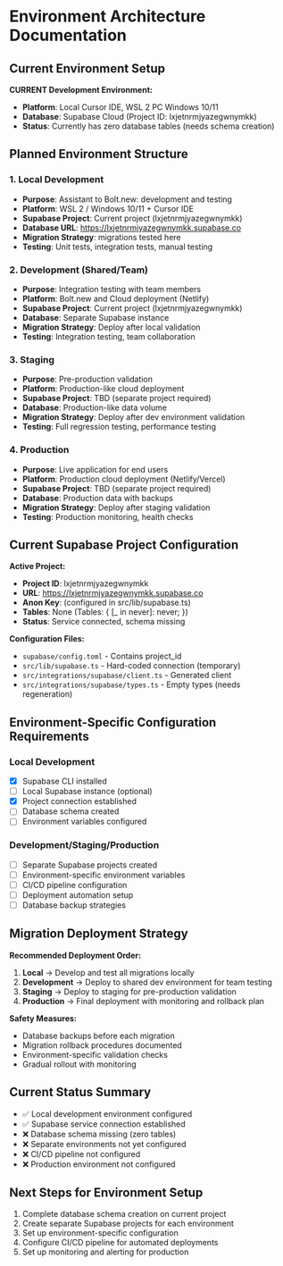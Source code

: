 # Environment Architecture Documentation

## Current Environment Setup

**CURRENT Development Environment:**
- **Platform**: Local Cursor IDE, WSL 2 PC Windows 10/11
- **Database**: Supabase Cloud (Project ID: lxjetnrmjyazegwnymkk)
- **Status**: Currently has zero database tables (needs schema creation)

## Planned Environment Structure

### 1. **Local Development**
- **Purpose**: Assistant to Bolt.new: development and testing
- **Platform**: WSL 2 / Windows 10/11 + Cursor IDE
- **Supabase Project**: Current project (lxjetnrmjyazegwnymkk)
- **Database URL**: https://lxjetnrmjyazegwnymkk.supabase.co
- **Migration Strategy**: migrations tested here
- **Testing**: Unit tests, integration tests, manual testing

### 2. **Development (Shared/Team)**  
- **Purpose**: Integration testing with team members
- **Platform**: Bolt.new and Cloud deployment (Netlify)
- **Supabase Project**: Current project (lxjetnrmjyazegwnymkk)
- **Database**: Separate Supabase instance
- **Migration Strategy**: Deploy after local validation
- **Testing**: Integration testing, team collaboration

### 3. **Staging**
- **Purpose**: Pre-production validation
- **Platform**: Production-like cloud deployment
- **Supabase Project**: TBD (separate project required)
- **Database**: Production-like data volume
- **Migration Strategy**: Deploy after dev environment validation
- **Testing**: Full regression testing, performance testing

### 4. **Production**
- **Purpose**: Live application for end users
- **Platform**: Production cloud deployment (Netlify/Vercel)
- **Supabase Project**: TBD (separate project required)
- **Database**: Production data with backups
- **Migration Strategy**: Deploy after staging validation
- **Testing**: Production monitoring, health checks

## Current Supabase Project Configuration

**Active Project:**
- **Project ID**: lxjetnrmjyazegwnymkk
- **URL**: https://lxjetnrmjyazegwnymkk.supabase.co
- **Anon Key**: (configured in src/lib/supabase.ts)
- **Tables**: None (Tables: { [_ in never]: never; })
- **Status**: Service connected, schema missing

**Configuration Files:**
- `supabase/config.toml` - Contains project_id
- `src/lib/supabase.ts` - Hard-coded connection (temporary)
- `src/integrations/supabase/client.ts` - Generated client
- `src/integrations/supabase/types.ts` - Empty types (needs regeneration)

## Environment-Specific Configuration Requirements

### Local Development
- [x] Supabase CLI installed
- [ ] Local Supabase instance (optional)
- [x] Project connection established
- [ ] Database schema created
- [ ] Environment variables configured

### Development/Staging/Production
- [ ] Separate Supabase projects created
- [ ] Environment-specific environment variables
- [ ] CI/CD pipeline configuration
- [ ] Deployment automation setup
- [ ] Database backup strategies

## Migration Deployment Strategy

**Recommended Deployment Order:**
1. **Local** → Develop and test all migrations locally
2. **Development** → Deploy to shared dev environment for team testing
3. **Staging** → Deploy to staging for pre-production validation
4. **Production** → Final deployment with monitoring and rollback plan

**Safety Measures:**
- Database backups before each migration
- Migration rollback procedures documented
- Environment-specific validation checks
- Gradual rollout with monitoring

## Current Status Summary

- ✅ Local development environment configured
- ✅ Supabase service connection established  
- ❌ Database schema missing (zero tables)
- ❌ Separate environments not yet configured
- ❌ CI/CD pipeline not configured
- ❌ Production environment not configured

## Next Steps for Environment Setup

1. Complete database schema creation on current project
2. Create separate Supabase projects for each environment
3. Set up environment-specific configuration
4. Configure CI/CD pipeline for automated deployments
5. Set up monitoring and alerting for production 